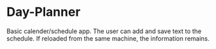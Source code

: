 # Day-Planner

Basic calender/schedule app. The user can add and save text to the schedule.  If reloaded from the same machine, the information remains.  